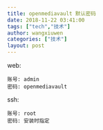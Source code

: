 ```yaml
---
title: openmediavault 默认密码
date: 2018-11-22 03:41:00
tags: ["tech","技术"]
author: wangxiuwen
categories: ["技术"]
layout: post
---
```


web:

```
账号: admin
密码: openmediavault
```

ssh:
```
账号: root
密码: 安装时指定
```